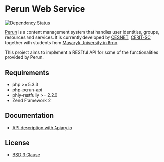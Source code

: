 # Perun Web Service

[![Dependency Status](https://www.versioneye.com/user/projects/529a036a632bacbcb9000011/badge.png)](https://www.versioneye.com/user/projects/529a036a632bacbcb9000011)

[Perun](http://perun.metacentrum.cz/web/index.shtml) is a content management system that handles user identities, groups, resources and services. 
It is currently developed by [CESNET](http://www.ces.net/), [CERIT-SC](http://www.cerit-sc.cz/en/) together with students from [Masaryk University in Brno](http://www.muni.cz/).

This project aims to implement a RESTful API for some of the functionalities provided by Perun.

## Requirements

- php >= 5.3.3
- php-perun-api 
- phly-restfully >= 2.2.0
- Zend Framework 2

## Documentation

- [API description with Apiary.io](http://docs.shongoperunws.apiary.io/)

## License

- [BSD 3 Clause](http://debug.cz/license/bsd-3-clause)

